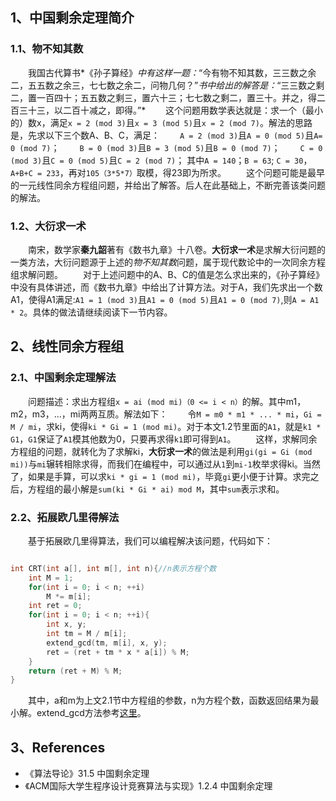 ##  1、中国剩余定理简介
### 1.1、物不知其数
&emsp;&emsp;我国古代算书*《孙子算经》*中有这样一题：*“今有物不知其数，三三数之余二，五五数之余三，七七数之余二，问物几何？”*书中给出的解答是：*“三三数之剩二，置一百四十；五五数之剩三，置六十三；七七数之剩二，置三十。并之，得二百三十三，以二百十减之，即得。”*
&emsp;&emsp;这个问题用数学表达就是：求一个（最小的）数x，满足`x = 2 (mod 3)`且`x = 3 (mod 5)`且`x = 2 (mod 7)`。解法的思路是，先求以下三个数A、B、C，满足：
&emsp;&emsp;`A = 2 (mod 3)`且`A = 0 (mod 5)`且`A= 0 (mod 7)`；
&emsp;&emsp;`B = 0 (mod 3)`且`B = 3 (mod 5)`且`B = 0 (mod 7)`；
&emsp;&emsp;`C = 0 (mod 3)`且`C = 0 (mod 5)`且`C = 2 (mod 7)`；
其中`A = 140`；`B = 63`; `C = 30`，`A+B+C = 233`，再对`105（3*5*7）`取模，得23即为所求。
&emsp;&emsp;这个问题可能是最早的一元线性同余方程组问题，并给出了解答。后人在此基础上，不断完善该类问题的解法。

### 1.2、大衍求一术
&emsp;&emsp;南宋，数学家**秦九韶**著有《数书九章》十八卷。**大衍求一术**是求解大衍问题的一类方法，大衍问题源于上述的*物不知其数*问题，属于现代数论中的一次同余方程组求解问题。
&emsp;&emsp;对于上述问题中的A、B、C的值是怎么求出来的，《孙子算经》中没有具体讲述，而《数书九章》中给出了计算方法。对于A，我们先求出一个数A1，使得A1满足:`A1 = 1 (mod 3)`且`A1 = 0 (mod 5)`且`A1 = 0 (mod 7)`,则`A = A1 * 2`。具体的做法请继续阅读下一节内容。

## 2、线性同余方程组
### 2.1、中国剩余定理解法
&emsp;&emsp;问题描述：求出方程组`x = ai (mod mi)（0 <= i < n）`的解。其中m1，m2，m3，...，mi两两互质。解法如下：
&emsp;&emsp;令`M = m0 * m1 * ... * mi`，`Gi = M / mi`，求ki，使得`ki * Gi = 1 (mod mi)`。对于本文1.2节里面的`A1`，就是`k1 * G1`，`G1`保证了`A1`模其他数为0，只要再求得`k1`即可得到`A1`。
&emsp;&emsp;这样，求解同余方程组的问题，就转化为了求解ki，**大衍求一术**的做法是利用`gi(gi = Gi (mod mi))`与`mi`辗转相除求得，而我们在编程中，可以通过从`1`到`mi-1`枚举求得ki。当然了，如果是手算，可以求`ki * gi = 1 (mod mi)`，毕竟`gi`更小便于计算。求完之后，方程组的最小解是`sum(ki * Gi * ai) mod M`，其中`sum`表示求和。

### 2.2、拓展欧几里得解法
&emsp;&emsp;基于拓展欧几里得算法，我们可以编程解决该问题，代码如下：
``` cpp

int CRT(int a[], int m[], int n){//n表示方程个数
    int M = 1;
    for(int i = 0; i < n; ++i)
        M *= m[i];
    int ret = 0;
    for(int i = 0; i < n; ++i){
        int x, y;
        int tm = M / m[i];
        extend_gcd(tm, m[i], x, y);
        ret = (ret + tm * x * a[i]) % M;
    }
    return (ret + M) % M;
}

```
&emsp;&emsp;其中，a和m为上文2.1节中方程组的参数，n为方程个数，函数返回结果为最小解。extend_gcd方法参考[这里](http://sunzequn.com/index.php/archives/140/)。

## 3、References
* 《算法导论》31.5 中国剩余定理
* 《ACM国际大学生程序设计竞赛算法与实现》1.2.4 中国剩余定理